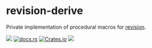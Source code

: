 # revision-derive

Private implementation of procedural macros for [revision](https://github.com/surrealdb/revision).

[![](https://img.shields.io/badge/status-internal-ff00bb.svg?style=flat-square)](https://github.com/surrealdb/revision-derive) [![docs.rs](https://img.shields.io/docsrs/revision-derive?style=flat-square)](https://docs.rs/revision-derive/) [![Crates.io](https://img.shields.io/crates/v/revision-derive?style=flat-square)](https://crates.io/crates/revision-derive) [![](https://img.shields.io/badge/license-MIT-00bfff.svg?style=flat-square)](https://github.com/surrealdb/revision-derive) 
